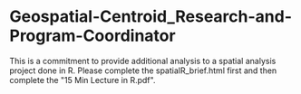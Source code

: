 # Geospatial-Centroid_Research-and-Program-Coordinator
This is a commitment to provide additional analysis to a spatial analysis project done in R. Please complete the spatialR_brief.html first and then complete the "15 Min Lecture in R.pdf".

